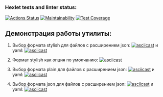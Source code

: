 ### Hexlet tests and linter status:
[![Actions Status](https://github.com/SomeC0de/java-project-71/actions/workflows/main.yml/badge.svg)](https://github.com/SomeC0de/java-project-71/actions)
[![Maintainability](https://api.codeclimate.com/v1/badges/3f0d962d4b59777bc8da/maintainability)](https://codeclimate.com/github/SomeC0de/java-project-71/maintainability)
[![Test Coverage](https://api.codeclimate.com/v1/badges/3f0d962d4b59777bc8da/test_coverage)](https://codeclimate.com/github/SomeC0de/java-project-71/test_coverage)

## Демонстрация работы утилиты:
1) Выбор формата stylish для файлов с расширением json:
[![asciicast](https://asciinema.org/a/PtDZKJPXjk2RKIi5wkD4xfaM3?autoplay=true.svg)](https://asciinema.org/a/PtDZKJPXjk2RKIi5wkD4xfaM3?autoplay=true)
и yaml:
[![asciicast](https://asciinema.org/a/pgSF66dnFe4Fr7C5uiYg5v2Xl.svg)](https://asciinema.org/a/pgSF66dnFe4Fr7C5uiYg5v2Xl?autoplay=true)

2) Формат stylish как опция по умолчанию:
[![asciicast](https://asciinema.org/a/352fsfZdqAFtwvtEVeYcSds5l.svg)](https://asciinema.org/a/352fsfZdqAFtwvtEVeYcSds5l?autoplay=true)

3) Выбор формата plain для файлов с расширением json:
[![asciicast](https://asciinema.org/a/TFHvCFgmPgsUCKFAxjgNiRZxG.svg)](https://asciinema.org/a/TFHvCFgmPgsUCKFAxjgNiRZxG?autoplay=true)
и yaml:
[![asciicast](https://asciinema.org/a/nnci3MmJx5VF0la9tjUb8PXWa.svg)](https://asciinema.org/a/nnci3MmJx5VF0la9tjUb8PXWa?autoplay=true)

4) Выбор формата json для файлов с расширением json:
[![asciicast](https://asciinema.org/a/np2xaEWPwjrH4IJ9S2VeuQ8e5.svg)](https://asciinema.org/a/np2xaEWPwjrH4IJ9S2VeuQ8e5?autoplay=true)
и yaml:
[![asciicast](https://asciinema.org/a/DhRj25mQkzBIbp4pKXxRwq3yk.svg)](https://asciinema.org/a/DhRj25mQkzBIbp4pKXxRwq3yk?autoplay=true)

